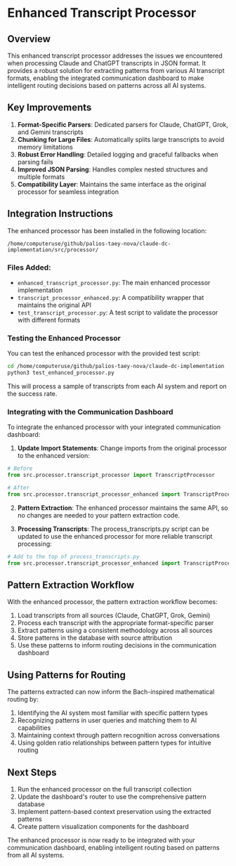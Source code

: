 # Enhanced Transcript Processor

## Overview

This enhanced transcript processor addresses the issues we encountered when processing Claude and ChatGPT transcripts in JSON format. It provides a robust solution for extracting patterns from various AI transcript formats, enabling the integrated communication dashboard to make intelligent routing decisions based on patterns across all AI systems.

## Key Improvements

1. **Format-Specific Parsers**: Dedicated parsers for Claude, ChatGPT, Grok, and Gemini transcripts
2. **Chunking for Large Files**: Automatically splits large transcripts to avoid memory limitations
3. **Robust Error Handling**: Detailed logging and graceful fallbacks when parsing fails
4. **Improved JSON Parsing**: Handles complex nested structures and multiple formats
5. **Compatibility Layer**: Maintains the same interface as the original processor for seamless integration

## Integration Instructions

The enhanced processor has been installed in the following location:
```
/home/computeruse/github/palios-taey-nova/claude-dc-implementation/src/processor/
```

### Files Added:
- `enhanced_transcript_processor.py`: The main enhanced processor implementation
- `transcript_processor_enhanced.py`: A compatibility wrapper that maintains the original API
- `test_transcript_processor.py`: A test script to validate the processor with different formats

### Testing the Enhanced Processor

You can test the enhanced processor with the provided test script:

```bash
cd /home/computeruse/github/palios-taey-nova/claude-dc-implementation
python3 test_enhanced_processor.py
```

This will process a sample of transcripts from each AI system and report on the success rate.

### Integrating with the Communication Dashboard

To integrate the enhanced processor with your integrated communication dashboard:

1. **Update Import Statements**: Change imports from the original processor to the enhanced version:

```python
# Before
from src.processor.transcript_processor import TranscriptProcessor

# After
from src.processor.transcript_processor_enhanced import TranscriptProcessor
```

2. **Pattern Extraction**: The enhanced processor maintains the same API, so no changes are needed to your pattern extraction code.

3. **Processing Transcripts**: The process_transcripts.py script can be updated to use the enhanced processor for more reliable transcript processing:

```python
# Add to the top of process_transcripts.py
from src.processor.transcript_processor_enhanced import TranscriptProcessor
```

## Pattern Extraction Workflow

With the enhanced processor, the pattern extraction workflow becomes:

1. Load transcripts from all sources (Claude, ChatGPT, Grok, Gemini)
2. Process each transcript with the appropriate format-specific parser
3. Extract patterns using a consistent methodology across all sources
4. Store patterns in the database with source attribution
5. Use these patterns to inform routing decisions in the communication dashboard

## Using Patterns for Routing

The patterns extracted can now inform the Bach-inspired mathematical routing by:

1. Identifying the AI system most familiar with specific pattern types
2. Recognizing patterns in user queries and matching them to AI capabilities
3. Maintaining context through pattern recognition across conversations
4. Using golden ratio relationships between pattern types for intuitive routing

## Next Steps

1. Run the enhanced processor on the full transcript collection
2. Update the dashboard's router to use the comprehensive pattern database
3. Implement pattern-based context preservation using the extracted patterns
4. Create pattern visualization components for the dashboard

The enhanced processor is now ready to be integrated with your communication dashboard, enabling intelligent routing based on patterns from all AI systems.
